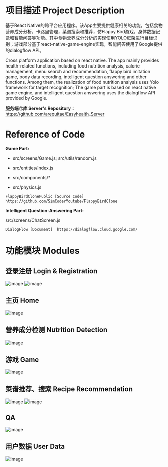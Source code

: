 # 项目描述 Project Description
基于React Native的跨平台应用程序。该App主要提供健康相关的功能，包括食物营养成分分析，卡路里管理，菜谱搜索和推荐，仿Flappy Bird游戏，身体数据记录和智能问答等功能。其中食物营养成分分析的实现使用YOLO框架进行目标识别；游戏部分基于react-native-game-engine实现，智能问答使用了Google提供的dialogflow API。

Cross platform application based on react native. The app mainly provides health-related functions, including food nutrition analysis, calorie management, menu search and recommendation, flappy bird imitation game, body data recording, intelligent question answering and other functions. Among them, the realization of food nutrition analysis uses Yolo framework for target recognition; The game part is based on react native game engine, and intelligent question answering uses the dialogflow API provided by Google.


**服务端仓库 Server's Repository：** https://github.com/arequitae/Easyhealth_Server


# Reference of Code 
**Game Part:**

- src/screens/Game.js; src/utils/random.js

- src/entities/index.js

- src/components/*

- src/physics.js


`FlappyBirdClonePublic [Source Code]
https://github.com/SimCoderYoutube/FlappyBirdClone`

**Intelligent Question-Answering Part:**

src/screens/ChatScreen.js

`DialogFlow [Document] 
https://dialogflow.cloud.google.com/`


# 功能模块 Modules
## 登录注册 Login & Registration
![image](https://github.com/arequitae/EasyHealth_app/blob/main/markdownImg/login.png) 
![image](https://github.com/arequitae/EasyHealth_app/blob/main/markdownImg/register.png) 

## 主页 Home
![image](https://github.com/arequitae/EasyHealth_app/blob/main/markdownImg/home.png) 

## 营养成分检测 Nutrition Detection
![image](https://github.com/arequitae/EasyHealth_app/blob/main/markdownImg/detecting.png) 

## 游戏 Game
![image](https://github.com/arequitae/EasyHealth_app/blob/main/markdownImg/game.png) 

## 菜谱推荐、搜索 Recipe Recommendation
![image](https://github.com/arequitae/EasyHealth_app/blob/main/markdownImg/recipe.png) 
![image](https://github.com/arequitae/EasyHealth_app/blob/main/markdownImg/recipeDetail.png) 

## QA
![image](https://github.com/arequitae/EasyHealth_app/blob/main/markdownImg/QA.png) 

## 用户数据 User Data
![image](https://github.com/arequitae/EasyHealth_app/blob/main/markdownImg/data.png) 

